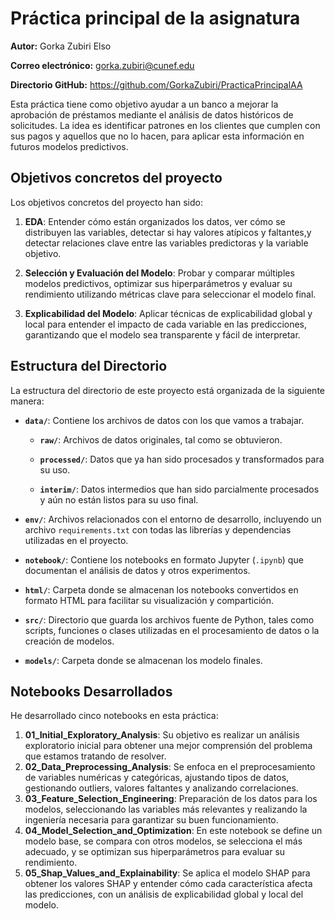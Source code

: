 # Práctica principal de la asignatura

**Autor:** Gorka Zubiri Elso

**Correo electrónico:** gorka.zubiri@cunef.edu

**Directorio GitHub:** https://github.com/GorkaZubiri/PracticaPrincipalAA

Esta práctica tiene como objetivo ayudar a un banco a mejorar la aprobación de préstamos mediante el análisis de datos históricos de solicitudes. La idea es identificar patrones en los clientes que cumplen con sus pagos y aquellos que no lo hacen, para aplicar esta información en futuros modelos predictivos.

## Objetivos concretos del proyecto
Los objetivos concretos del proyecto han sido:  

1. **EDA**: Entender cómo están organizados los datos, ver cómo se distribuyen las variables, detectar si hay valores atípicos y faltantes,y detectar relaciones clave entre las variables predictoras y la variable objetivo.  

2. **Selección y Evaluación del Modelo**: Probar y comparar múltiples modelos predictivos, optimizar sus hiperparámetros y evaluar su rendimiento utilizando métricas clave para seleccionar el modelo final.  

3. **Explicabilidad del Modelo**: Aplicar técnicas de explicabilidad global y local para entender el impacto de cada variable en las predicciones, garantizando que el modelo sea transparente y fácil de interpretar.  


## Estructura del Directorio

La estructura del directorio de este proyecto está organizada de la siguiente manera:

- **`data/`**: Contiene los archivos de datos con los que vamos a trabajar.

  - **`raw/`**: Archivos de datos originales, tal como se obtuvieron.
  
  - **`processed/`**: Datos que ya han sido procesados y transformados para su uso.
  
  - **`interim/`**: Datos intermedios que han sido parcialmente procesados y aún no están listos para su uso final.
  
  
- **`env/`**: Archivos relacionados con el entorno de desarrollo, incluyendo un archivo `requirements.txt` con todas las librerías y dependencias utilizadas en el proyecto.


- **`notebook/`**: Contiene los notebooks en formato Jupyter (`.ipynb`) que documentan el análisis de datos y otros experimentos.


- **`html/`**: Carpeta donde se almacenan los notebooks convertidos en formato HTML para facilitar su visualización y compartición.


- **`src/`**: Directorio que guarda los archivos fuente de Python, tales como scripts, funciones o clases utilizadas en el procesamiento de datos o la creación de modelos.

- **`models/`**: Carpeta donde se almacenan los modelo finales.

## Notebooks Desarrollados

He desarrollado cinco notebooks en esta práctica:

1. **01_Initial_Exploratory_Analysis**: Su objetivo es realizar un análisis exploratorio inicial para obtener una mejor comprensión del problema que estamos tratando de resolver.
2. **02_Data_Preprocessing_Analysis**:  Se enfoca en el preprocesamiento de variables numéricas y categóricas, ajustando tipos de datos, gestionando outliers, valores faltantes y analizando correlaciones.
3. **03_Feature_Selection_Engineering**: Preparación de los datos para los modelos, seleccionando las variables más relevantes y realizando la ingeniería necesaria para garantizar su buen funcionamiento.
4. **04_Model_Selection_and_Optimization**: En este notebook se define un modelo base, se compara con otros modelos, se selecciona el más adecuado, y se optimizan sus hiperparámetros para evaluar su rendimiento.
5. **05_Shap_Values_and_Explainability**: Se aplica el modelo SHAP para obtener los valores SHAP y entender cómo cada característica afecta las predicciones, con un análisis de explicabilidad global y local del modelo.